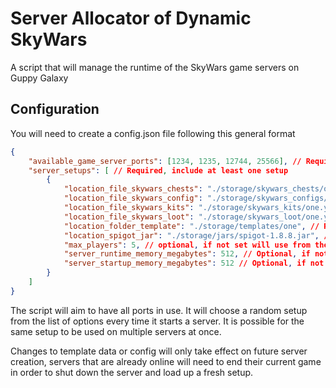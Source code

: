# Server Allocator of Dynamic SkyWars

A script that will manage the runtime of the SkyWars game servers on Guppy Galaxy

## Configuration

You will need to create a config.json file following this general format
```JSON
{ 
    "available_game_server_ports": [1234, 1235, 12744, 25566], // Required, include at least one port
    "server_setups": [ // Required, include at least one setup
        {
            "location_file_skywars_chests": "./storage/skywars_chests/one.yml", // Optional, if not set, include in the template
            "location_file_skywars_config": "./storage/skywars_configs/one.yml", // Optional, if not set, include in the template
            "location_file_skywars_kits": "./storage/skywars_kits/one.yml", // Optional, if not set, include in the template
            "location_file_skywars_loot": "./storage/skywars_loot/one.yml", // Optional, if not set, include in the template
            "location_folder_template": "./storage/templates/one", // Required, location of template to copy from.
            "location_spigot_jar": "./storage/jars/spigot-1.8.8.jar", // Required, location of jar file for server.
            "max_players": 5, // optional, if not set will use from the server.properties in the template
            "server_runtime_memory_megabytes": 512, // Optional, if not set will be 512mb
            "server_startup_memory_megabytes": 512 // Optional, if not set will be 512mb
        }
    ]
}
```

The script will aim to have all ports in use.
It will choose a random setup from the list of options every time it starts a server.
It is possible for the same setup to be used on multiple servers at once.

Changes to template data or config will only take effect on future server creation,
servers that are already online will need to end their current game in order to shut down the server and load up a fresh setup.
